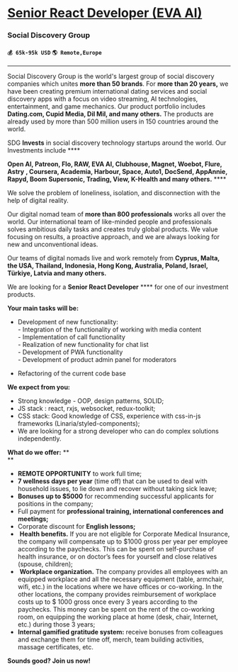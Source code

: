 # [Senior React Developer (EVA AI)](https://www.remotewlb.com/apply/senior-react-developer-eva-ai)  
### Social Discovery Group  
#### `💰 65k-95k USD` `🌎 Remote,Europe`  

****

Social Discovery Group is the world's largest group of social discovery companies which unites **more than 50 brands**. For **more than 20 years,** we have been creating premium international dating services and social discovery apps with a focus on video streaming, AI technologies, entertainment, and game mechanics. Our product portfolio includes **Dating.com, Cupid Media, Dil Mil, and many others.** The products are already used by more than 500 million users in 150 countries around the world.

SDG **Invests** in social discovery technology startups around the world. Our Investments include ****

**Open AI, Patreon, Flo, RAW, EVA AI, Clubhouse, Magnet, Woebot, Flure,** **Astry** **, Coursera, Academia, Harbour, Space, Auto1, DocSend, AppAnnie, Rapyd, Boom Supersonic, Trading, View, K-Health and many others.** ****

We solve the problem of loneliness, isolation, and disconnection with the help of digital reality.

Our digital nomad team of **more than 800 professionals** works all over the world. Our international team of like-minded people and professionals solves ambitious daily tasks and creates truly global products. We value focusing on results, a proactive approach, and we are always looking for new and unconventional ideas.

Our teams of digital nomads live and work remotely from **Cyprus, Malta, the USA, Thailand, Indonesia, Hong Kong, Australia, Poland, Israel, Türkiye, Latvia and many others.**

We are looking for a **Senior React Developer** **** for one of our investment products.

 **Your main tasks will be:**

  * Development of new functionality:  
\- Integration of the functionality of working with media content  
\- Implementation of call functionality  
\- Realization of new functionality for chat list  
\- Development of PWA functionality  
\- Development of product admin panel for moderators

  * Refactoring of the current code base

 **We expect from you:**

  * Strong knowledge - OOP, design patterns, SOLID;
  * JS stack : react, rxjs, websocket, redux-toolkit;
  * CSS stack: Good knowledge of CSS, experience with css-in-js frameworks (Linaria/styled-components);
  * We are looking for a strong developer who can do complex solutions independently.

 **What do we offer:** **  
**

  *  **REMOTE OPPORTUNITY** to work full time;
  *  **7 wellness days per year** (time off) that can be used to deal with household issues, to lie down and recover without taking sick leave;
  *  **Bonuses up to $5000** for recommending successful applicants for positions in the company;
  * Full payment for **professional training, international conferences and meetings;**
  * Corporate discount for **English lessons;**
  * ​ **Health benefits.** If you are not eligible for Corporate Medical Insurance, the company will compensate up to $1000 gross per year per employee according to the paychecks. This can be spent on self-purchase of health insurance, or on doctor’s fees for yourself and close relatives (spouse, children);
  * ​ **Workplace organization.** The company provides all employees with an equipped workplace and all the necessary equipment (table, armchair, wifi, etc.) in the locations where we have offices or co-working. In the other locations, the company provides reimbursement of workplace costs up to $ 1000 gross once every 3 years according to the paychecks. This money can be spent on the rent of the co-working room, on equipping the working place at home (desk, chair, Internet, etc.) during those 3 years;
  *  **Internal gamified gratitude system:** receive bonuses from colleagues and exchange them for time off, merch, team building activities, massage certificates, etc. 

**Sounds good? Join us now!**

